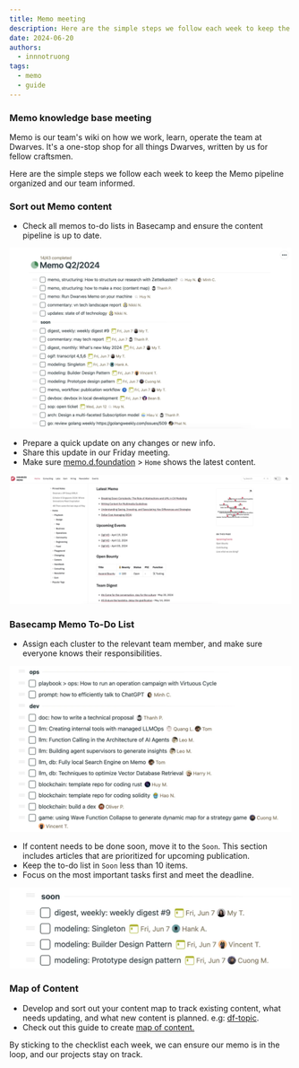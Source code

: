 ```yaml
---
title: Memo meeting
description: Here are the simple steps we follow each week to keep the Memo content pipeline organized and our team informed.
date: 2024-06-20
authors:
  - innnotruong
tags:
  - memo
  - guide
---
```


### Memo knowledge base meeting

Memo is our team's wiki on how we work, learn, operate the team at Dwarves. It's a one-stop shop for all things Dwarves, written by us for fellow craftsmen.

Here are the simple steps we follow each week to keep the Memo pipeline organized and our team informed.

### Sort out Memo content

- Check all memos to-do lists in Basecamp and ensure the content pipeline is up to date.

![](assets/memo-knowledge-base-meeting-1.webp)

- Prepare a quick update on any changes or new info.
- Share this update in our Friday meeting.
- Make sure [memo.d.foundation](http://memo.d.foundation) > `Home` shows the latest content.

![](assets/memo-knowledge-base-meeting-2.webp)

### Basecamp Memo To-Do List

- Assign each cluster to the relevant team member, and make sure everyone knows their responsibilities.

![](assets/memo-knowledge-base-meeting-3.webp)

- If content needs to be done soon, move it to the `Soon`. This section includes articles that are prioritized for upcoming publication.
- Keep the to-do list in `Soon` less than 10 items.
- Focus on the most important tasks first and meet the deadline.

![](assets/memo-knowledge-base-meeting-4.webp)

### Map of Content

- Develop and sort out your content map to track existing content, what needs updating, and what new content is planned. e.g: [df-topic](https://docs.google.com/spreadsheets/d/1HzCwXFrWkaCQoYXaZsHnb-Qge6kJEPoSDLVRULJKREc/edit#gid=0).
- Check out this guide to create [map of content.](how-to-make-a-moc.md)

By sticking to the checklist each week, we can ensure our memo is in the loop, and our projects stay on track.
